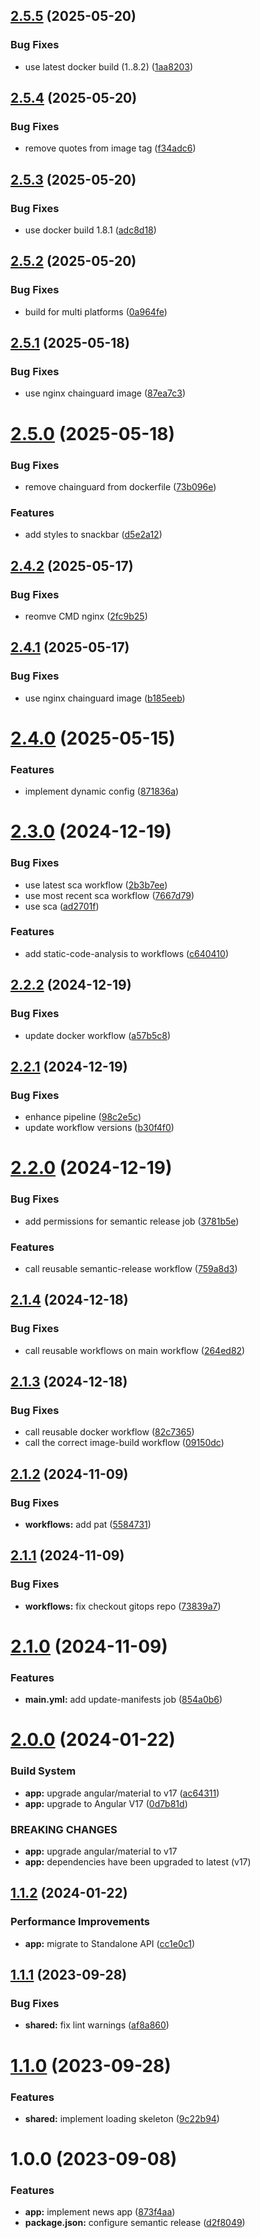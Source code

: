 ## [2.5.5](https://github.com/Khumozin/news-app/compare/v2.5.4...v2.5.5) (2025-05-20)


### Bug Fixes

* use latest docker build (1..8.2) ([1aa8203](https://github.com/Khumozin/news-app/commit/1aa8203235be02e5c19ba06f3a099fa7db59fd5a))

## [2.5.4](https://github.com/Khumozin/news-app/compare/v2.5.3...v2.5.4) (2025-05-20)


### Bug Fixes

* remove quotes from image tag ([f34adc6](https://github.com/Khumozin/news-app/commit/f34adc66639a78c7ce43f07a4b0f672c46c19549))

## [2.5.3](https://github.com/Khumozin/news-app/compare/v2.5.2...v2.5.3) (2025-05-20)


### Bug Fixes

* use docker build 1.8.1 ([adc8d18](https://github.com/Khumozin/news-app/commit/adc8d1861331b0b00cc316aa8919ed2c3da48603))

## [2.5.2](https://github.com/Khumozin/news-app/compare/v2.5.1...v2.5.2) (2025-05-20)


### Bug Fixes

* build for multi platforms ([0a964fe](https://github.com/Khumozin/news-app/commit/0a964fea90722d357750289b245b3bb40ef1a32a))

## [2.5.1](https://github.com/Khumozin/news-app/compare/v2.5.0...v2.5.1) (2025-05-18)


### Bug Fixes

* use nginx chainguard image ([87ea7c3](https://github.com/Khumozin/news-app/commit/87ea7c3cceb89d38920e7ccf1c2075ca268612d7))

# [2.5.0](https://github.com/Khumozin/news-app/compare/v2.4.2...v2.5.0) (2025-05-18)


### Bug Fixes

* remove chainguard from dockerfile ([73b096e](https://github.com/Khumozin/news-app/commit/73b096e96e9d857544e562e8ce6ccabadc63b954))


### Features

* add styles to snackbar ([d5e2a12](https://github.com/Khumozin/news-app/commit/d5e2a1263960724e82a5d2658c85461ded88efbf))

## [2.4.2](https://github.com/Khumozin/news-app/compare/v2.4.1...v2.4.2) (2025-05-17)


### Bug Fixes

* reomve CMD nginx ([2fc9b25](https://github.com/Khumozin/news-app/commit/2fc9b253da5c3962f0212f5772c73dafa9da60e4))

## [2.4.1](https://github.com/Khumozin/news-app/compare/v2.4.0...v2.4.1) (2025-05-17)


### Bug Fixes

* use nginx chainguard image ([b185eeb](https://github.com/Khumozin/news-app/commit/b185eeb00a78638adaa853d9fcece928449e9cf5))

# [2.4.0](https://github.com/Khumozin/news-app/compare/v2.3.0...v2.4.0) (2025-05-15)


### Features

* implement dynamic config ([871836a](https://github.com/Khumozin/news-app/commit/871836a67faa860b536c8117f92c539a315531ef))

# [2.3.0](https://github.com/Khumozin/news-app/compare/v2.2.2...v2.3.0) (2024-12-19)

### Bug Fixes

- use latest sca workflow ([2b3b7ee](https://github.com/Khumozin/news-app/commit/2b3b7ee63e4047340c5b354e75728c17cfa91be8))
- use most recent sca workflow ([7667d79](https://github.com/Khumozin/news-app/commit/7667d790dd3b678f0387b8f63ff4598b4f6be75c))
- use sca ([ad2701f](https://github.com/Khumozin/news-app/commit/ad2701fcc9d3795a15dc899470f879c5dfce4be0))

### Features

- add static-code-analysis to workflows ([c640410](https://github.com/Khumozin/news-app/commit/c6404102b6fe18bac7c0b04903aee7e87967852d))

## [2.2.2](https://github.com/Khumozin/news-app/compare/v2.2.1...v2.2.2) (2024-12-19)

### Bug Fixes

- update docker workflow ([a57b5c8](https://github.com/Khumozin/news-app/commit/a57b5c80c0bdab2546dc13a4e92ed5c918a00373))

## [2.2.1](https://github.com/Khumozin/news-app/compare/v2.2.0...v2.2.1) (2024-12-19)

### Bug Fixes

- enhance pipeline ([98c2e5c](https://github.com/Khumozin/news-app/commit/98c2e5c0af2cd6be8db43b6b430d849afa4121a9))
- update workflow versions ([b30f4f0](https://github.com/Khumozin/news-app/commit/b30f4f0721cdc1444a7340d63a5cb04a5731d739))

# [2.2.0](https://github.com/Khumozin/news-app/compare/v2.1.4...v2.2.0) (2024-12-19)

### Bug Fixes

- add permissions for semantic release job ([3781b5e](https://github.com/Khumozin/news-app/commit/3781b5e9db4aef3ff43e2667ac0cb58b83f651d7))

### Features

- call reusable semantic-release workflow ([759a8d3](https://github.com/Khumozin/news-app/commit/759a8d3596575ee589719f02043c32a66afc67ad))

## [2.1.4](https://github.com/Khumozin/news-app/compare/v2.1.3...v2.1.4) (2024-12-18)

### Bug Fixes

- call reusable workflows on main workflow ([264ed82](https://github.com/Khumozin/news-app/commit/264ed8254462c266078432674b5ffb5801861cae))

## [2.1.3](https://github.com/Khumozin/news-app/compare/v2.1.2...v2.1.3) (2024-12-18)

### Bug Fixes

- call reusable docker workflow ([82c7365](https://github.com/Khumozin/news-app/commit/82c7365756554ba60c9cf63ca88692cf294167ad))
- call the correct image-build workflow ([09150dc](https://github.com/Khumozin/news-app/commit/09150dc0b9a2add2d754b77f209c279dcb907179))

## [2.1.2](https://github.com/Khumozin/news-app/compare/v2.1.1...v2.1.2) (2024-11-09)

### Bug Fixes

- **workflows:** add pat ([5584731](https://github.com/Khumozin/news-app/commit/5584731da405cf23221ca85a20c53dbb7369d56e))

## [2.1.1](https://github.com/Khumozin/news-app/compare/v2.1.0...v2.1.1) (2024-11-09)

### Bug Fixes

- **workflows:** fix checkout gitops repo ([73839a7](https://github.com/Khumozin/news-app/commit/73839a7f4b1b7338a86dddd6846aa52a3d1d3b56))

# [2.1.0](https://github.com/Khumozin/news-app/compare/v2.0.0...v2.1.0) (2024-11-09)

### Features

- **main.yml:** add update-manifests job ([854a0b6](https://github.com/Khumozin/news-app/commit/854a0b640d06ddbfa0494d852d854b550d4718b1))

# [2.0.0](https://github.com/Khumozin/news-app/compare/v1.1.2...v2.0.0) (2024-01-22)

### Build System

- **app:** upgrade angular/material to v17 ([ac64311](https://github.com/Khumozin/news-app/commit/ac64311bf28c5bb51f5d4a0ec1bd22674c4f5110))
- **app:** upgrade to Angular V17 ([0d7b81d](https://github.com/Khumozin/news-app/commit/0d7b81dbcbf24eca8ff3e7da1d7ae8bffab7f93c))

### BREAKING CHANGES

- **app:** upgrade angular/material to v17
- **app:** dependencies have been upgraded to latest (v17)

## [1.1.2](https://github.com/Khumozin/news-app/compare/v1.1.1...v1.1.2) (2024-01-22)

### Performance Improvements

- **app:** migrate to Standalone API ([cc1e0c1](https://github.com/Khumozin/news-app/commit/cc1e0c1739641ea258e40187a1f00f82866eaa77))

## [1.1.1](https://github.com/Khumozin/news-app/compare/v1.1.0...v1.1.1) (2023-09-28)

### Bug Fixes

- **shared:** fix lint warnings ([af8a860](https://github.com/Khumozin/news-app/commit/af8a8603c01d9d65b4a308e7a718f1b3002e80c3))

# [1.1.0](https://github.com/Khumozin/news-app/compare/v1.0.0...v1.1.0) (2023-09-28)

### Features

- **shared:** implement loading skeleton ([9c22b94](https://github.com/Khumozin/news-app/commit/9c22b94cfcd771cb779fe7c7dc6ae7eff9f4d81b))

# 1.0.0 (2023-09-08)

### Features

- **app:** implement news app ([873f4aa](https://github.com/Khumozin/news-app/commit/873f4aae9b632c5fdbd412590ff862123b90f822))
- **package.json:** configure semantic release ([d2f8049](https://github.com/Khumozin/news-app/commit/d2f8049946deb92dddb375fe71a4ff0f67d6a0e6))
